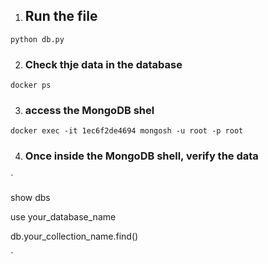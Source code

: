 1. ## Run the file

`python db.py`


2. ### Check thje data in the database

`docker ps`

3. ### access the MongoDB shel

`docker exec -it 1ec6f2de4694 mongosh -u root -p root`


4. ### Once inside the MongoDB shell,  verify the data 

`

show dbs

use your_database_name

db.your_collection_name.find()





`
